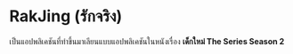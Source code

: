 # RakJing (รักจริง)

เป็นแอปพลิเคชันที่ทำขึ้นมาเลียนแบบแอปพลิเคชันในหนังเรื่อง **เด็กใหม่ The Series Season 2**
